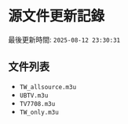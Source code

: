 # 源文件更新記錄

最後更新時間: `2025-08-12 23:30:31`

## 文件列表
- `TW_allsource.m3u`
- `UBTV.m3u`
- `TV7708.m3u`
- `TW_only.m3u`
